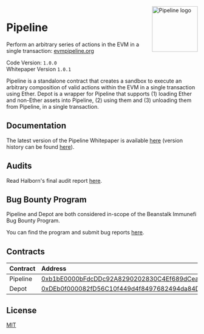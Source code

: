 <img src="https://github.com/BeanstalkFarms/Beanstalk-Brand-Assets/blob/main/pipeline/pipeline.svg" alt="Pipeline logo" align="right" width="120" />

# Pipeline

Perform an arbitrary series of actions in the EVM in a single transaction: [evmpipeline.org](https://evmpipeline.org)

Code Version: `1.0.0` <br>
Whitepaper Version `1.0.1`

Pipeline is a standalone contract that creates a sandbox to execute an arbitrary composition of valid
actions within the EVM in a single transaction using Ether. Depot is a wrapper for Pipeline that
supports (1) loading Ether and non-Ether assets into Pipeline, (2) using them and (3) unloading
them from Pipeline, in a single transaction.

## Documentation

The latest version of the Pipeline Whitepaper is available [here](https://evmpipeline.org/pipeline.pdf) (version history can be found [here](https://github.com/BeanstalkFarms/Pipeline-Whitepaper/tree/main/version-history)).

## Audits

Read Halborn's final audit report [here](https://bean.money/11-15-22-pipeline-halborn-report).

## Bug Bounty Program

Pipeline and Depot are both considered in-scope of the Beanstalk Immunefi Bug Bounty Program.

You can find the program and submit bug reports [here](https://immunefi.com/bounty/beanstalk).

## Contracts

|  Contract  |              Address 
|:-----------|:-----------------------------------------------------------------------------------------------------------------------|
|  Pipeline  | [0xb1bE0000bFdcDDc92A8290202830C4Ef689dCeaa](https://etherscan.io/address/0xb1bE0000bFdcDDc92A8290202830C4Ef689dCeaa)  |
|  Depot     | [0xDEb0f000082fD56C10f449d4f8497682494da84D](https://etherscan.io/address/0xDEb0f000082fD56C10f449d4f8497682494da84D)  |

## License

[MIT](https://github.com/BeanstalkFarms/Pipeline/blob/master/LICENSE)
